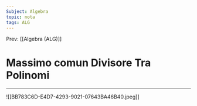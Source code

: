 ```yaml
---
Subject: Algebra
topic: nota
tags: ALG
---
```


Prev: [[Algebra (ALG)]]

# Massimo comun Divisore Tra Polinomi
---
![[BB783C6D-E4D7-4293-9021-07643BA46B40.jpeg]]